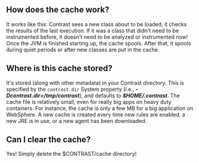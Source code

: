 <!--
title: "Working with Contrast's Java Agent Cache"
description: "You may have noticed that Contrast was slow to start up the first time it ran, then fast after that. That's because Contrast caches all of its bytecode analysis."
tags: "installation configuration java agent performance cache"
-->

## How does the cache work?
It works like this: Contrast sees a new class about to be loaded, it checks the results of the last execution. If it was a class that didn't need to be instrumented before, it doesn't need to be analyzed or instrumented now! Once the JVM is finished starting up, the cache spools. After that, it spools during quiet periods or after new classes are put in the cache.

## Where is this cache stored?
It's stored (along with other metadata) in your Contrast directory. This is specified by the ```contrast.dir``` System property (i.e., ***-Dcontrast.dir=/tmp/contrast***), and defaults to ***$HOME/.contrast***.
The cache file is relatively small, even for really big apps on heavy duty containers. For instance, the cache is only a few MB for a big application on WebSphere. A new cache is created every time new rules are enabled, a new JRE is in use, or a new agent has been downloaded.

## Can I clear the cache?
Yes! Simply delete the $CONTRAST/cache directory!
